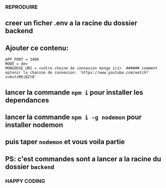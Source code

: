 ### REPRODUIRE

## creer un ficher .env a la racine du dossier backend

## Ajouter ce contenu: 

	APP_PORT = 3400
	MODE = dev
	MONGOOSE_URI = <votre chaine de connexion mongo ici>  ###### comment optenir la chanine de connexion: `https://www.youtube.com/watch?v=6utzRKiBZt0`

## lancer la commande `npm i` pour installer les dependances
## lancer la commande `npm i -g nodemon` pour installer nodemon 
## puis taper `nodemon` et vous voila partie


## PS: c'est commandes sont a lancer a la racine du dossier `backend`
	
	
	
	
	
### HAPPY CODING
		


    
